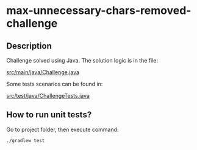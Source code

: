 # max-unnecessary-chars-removed-challenge

## Description
Challenge solved using Java. The solution logic is in the file:

[src/main/java/Challenge.java](https://github.com/mastercode64/max-unnecessary-chars-removed-challenge/blob/main/src/main/java/Challenge.java)

Some tests scenarios can be found in:

[src/test/java/ChallengeTests.java](https://github.com/mastercode64/max-unnecessary-chars-removed-challenge/blob/main/src/test/java/ChallengeTests.java)


## How to run unit tests?
Go to project folder, then execute command:
```
./gradlew test
```
